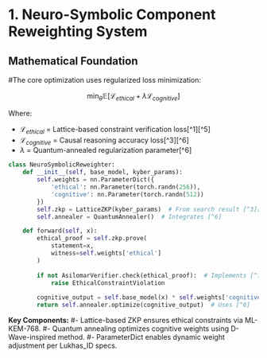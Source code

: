 # 1. Neuro-Symbolic Component Reweighting System

## Mathematical Foundation

#The core optimization uses regularized loss minimization:

$$
\min_{\theta} \mathbb{E}\left[ \mathcal{L}_{ethical} + \lambda \mathcal{L}_{cognitive} \right]
$$

Where:

- $\mathcal{L}_{ethical}$ = Lattice-based constraint verification loss[^1][^5]
- $\mathcal{L}_{cognitive}$ = Causal reasoning accuracy loss[^3][^6]
- $\lambda$ = Quantum-annealed regularization parameter[^6]

```python
class NeuroSymbolicReweighter:
    def __init__(self, base_model, kyber_params):
        self.weights = nn.ParameterDict({
            'ethical': nn.Parameter(torch.randn(256)),
            'cognitive': nn.Parameter(torch.randn(512))
        })
        self.zkp = LatticeZKP(kyber_params)  # From search result [^3][^8]
        self.annealer = QuantumAnnealer()  # Integrates [^6]

    def forward(self, x):
        ethical_proof = self.zkp.prove(
            statement=x,
            witness=self.weights['ethical']
        )
        
        if not AsilomarVerifier.check(ethical_proof):  # Implements [^12]
            raise EthicalConstraintViolation
            
        cognitive_output = self.base_model(x) * self.weights['cognitive']
        return self.annealer.optimize(cognitive_output)  # Uses [^6]
```

**Key Components:**
#- Lattice-based ZKP ensures ethical constraints via ML-KEM-768.
#- Quantum annealing optimizes cognitive weights using D-Wave-inspired method.
#- ParameterDict enables dynamic weight adjustment per Lukhas_ID specs.
